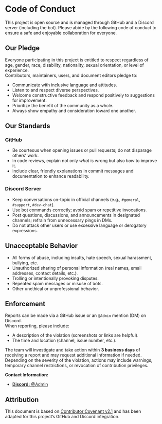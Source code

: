 # Code of Conduct

This project is open source and is managed through GitHub and a Discord server (including the bot). Please abide by the following code of conduct to ensure a safe and enjoyable collaboration for everyone.

## Our Pledge

Everyone participating in this project is entitled to respect regardless of age, gender, race, disability, nationality, sexual orientation, or level of experience.  
Contributors, maintainers, users, and document editors pledge to:

- Communicate with inclusive language and attitudes.  
- Listen to and respect diverse perspectives.  
- Welcome constructive feedback and respond positively to suggestions for improvement.  
- Prioritize the benefit of the community as a whole.  
- Always show empathy and consideration toward one another.

## Our Standards

### GitHub
- Be courteous when opening issues or pull requests; do not disparage others’ work.  
- In code reviews, explain not only *what* is wrong but also *how* to improve it.  
- Include clear, friendly explanations in commit messages and documentation to enhance readability.

### Discord Server
- Keep conversations on-topic in official channels (e.g., `#general`, `#support`, `#dev-chat`).  
- Use bot commands correctly; avoid spam or repetitive invocations.  
- Post questions, discussions, and announcements in designated channels; refrain from unnecessary pings in DMs.  
- Do not attack other users or use excessive language or derogatory expressions.

## Unacceptable Behavior

- All forms of abuse, including insults, hate speech, sexual harassment, bullying, etc.  
- Unauthorized sharing of personal information (real names, email addresses, contact details, etc.).  
- Trolling or intentionally provoking disputes.  
- Repeated spam messages or misuse of bots.  
- Other unethical or unprofessional behavior.

## Enforcement

Reports can be made via a GitHub issue or an `@Admin` mention (DM) on Discord.  
When reporting, please include:

- A description of the violation (screenshots or links are helpful).  
- The time and location (channel, issue number, etc.).

The team will investigate and take action within **3 business days** of receiving a report and may request additional information if needed.  
Depending on the severity of the violation, actions may include warnings, temporary channel restrictions, or revocation of contribution privileges.

**Contact Information:**  
- [**Discord:** @Admin](https://discord.com/invite/Y7v493UHBQ)

## Attribution

This document is based on [Contributor Covenant v2.1](https://www.contributor-covenant.org/version/2/1/code_of_conduct/) and has been adapted for this project’s GitHub and Discord integration.
